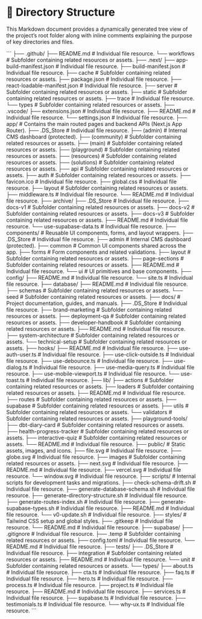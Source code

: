 # 📂 Directory Structure

This Markdown document provides a dynamically generated tree view of the project’s root folder along with inline comments explaining the purpose of key directories and files.

\`\`\`
├── .github/ 
    ├── README.md # Individual file resource.
    └── workflows # Subfolder containing related resources or assets.
├── .next/ 
    ├── app-build-manifest.json # Individual file resource.
    ├── build-manifest.json # Individual file resource.
    ├── cache # Subfolder containing related resources or assets.
    ├── package.json # Individual file resource.
    ├── react-loadable-manifest.json # Individual file resource.
    ├── server # Subfolder containing related resources or assets.
    ├── static # Subfolder containing related resources or assets.
    ├── trace # Individual file resource.
    └── types # Subfolder containing related resources or assets.
├── .vscode/ 
    ├── extensions.json # Individual file resource.
    ├── README.md # Individual file resource.
    └── settings.json # Individual file resource.
├── app/  # Contains the main routed pages and backend APIs (Next.js App Router).
    ├── .DS_Store # Individual file resource.
    ├── (admin) # Internal CMS dashboard (protected).
    ├── (community) # Subfolder containing related resources or assets.
    ├── (main) # Subfolder containing related resources or assets.
    ├── (playground) # Subfolder containing related resources or assets.
    ├── (resources) # Subfolder containing related resources or assets.
    ├── (solutions) # Subfolder containing related resources or assets.
    ├── api # Subfolder containing related resources or assets.
    ├── auth # Subfolder containing related resources or assets.
    ├── favicon.ico # Individual file resource.
    ├── global.css # Individual file resource.
    ├── layout # Subfolder containing related resources or assets.
    ├── middleware.ts # Individual file resource.
    └── README.md # Individual file resource.
├── archive/ 
    ├── .DS_Store # Individual file resource.
    ├── docs-v1 # Subfolder containing related resources or assets.
    ├── docs-v2 # Subfolder containing related resources or assets.
    ├── docs-v3 # Subfolder containing related resources or assets.
    ├── README.md # Individual file resource.
    └── use-supabase-data.ts # Individual file resource.
├── components/  # Reusable UI components, forms, and layout wrappers.
    ├── .DS_Store # Individual file resource.
    ├── admin # Internal CMS dashboard (protected).
    ├── common # Common UI components shared across the app.
    ├── forms # Form components and related validations.
    ├── layout # Subfolder containing related resources or assets.
    ├── page-sections # Subfolder containing related resources or assets.
    ├── README.md # Individual file resource.
    └── ui # UI primitives and base components.
├── config/ 
    ├── README.md # Individual file resource.
    └── site.ts # Individual file resource.
├── database/ 
    ├── README.md # Individual file resource.
    ├── schemas # Subfolder containing related resources or assets.
    └── seed # Subfolder containing related resources or assets.
├── docs/  # Project documentation, guides, and manuals.
    ├── .DS_Store # Individual file resource.
    ├── brand-marketing # Subfolder containing related resources or assets.
    ├── deployment-qa # Subfolder containing related resources or assets.
    ├── developer-handbook # Subfolder containing related resources or assets.
    ├── README.md # Individual file resource.
    ├── system-architecture # Subfolder containing related resources or assets.
    └── technical-setup # Subfolder containing related resources or assets.
├── hooks/ 
    ├── README.md # Individual file resource.
    ├── use-auth-user.ts # Individual file resource.
    ├── use-click-outside.ts # Individual file resource.
    ├── use-debounce.ts # Individual file resource.
    ├── use-dialog.ts # Individual file resource.
    ├── use-media-query.ts # Individual file resource.
    ├── use-mobile-viewport.ts # Individual file resource.
    └── use-toast.ts # Individual file resource.
├── lib/ 
    ├── actions # Subfolder containing related resources or assets.
    ├── loaders # Subfolder containing related resources or assets.
    ├── README.md # Individual file resource.
    ├── routes # Subfolder containing related resources or assets.
    ├── supabase # Subfolder containing related resources or assets.
    ├── utils # Subfolder containing related resources or assets.
    └── validators # Subfolder containing related resources or assets.
├── playground-tools/ 
    ├── dbt-diary-card # Subfolder containing related resources or assets.
    ├── health-progress-tracker # Subfolder containing related resources or assets.
    ├── interactive-quiz # Subfolder containing related resources or assets.
    └── README.md # Individual file resource.
├── public/  # Static assets, images, and icons.
    ├── file.svg # Individual file resource.
    ├── globe.svg # Individual file resource.
    ├── images # Subfolder containing related resources or assets.
    ├── next.svg # Individual file resource.
    ├── README.md # Individual file resource.
    ├── vercel.svg # Individual file resource.
    └── window.svg # Individual file resource.
├── scripts/  # Internal scripts for development tasks and migrations.
    ├── check-schema-drift.sh # Individual file resource.
    ├── generate-database-schema.sh # Individual file resource.
    ├── generate-directory-structure.sh # Individual file resource.
    ├── generate-routes-index.sh # Individual file resource.
    ├── generate-supabase-types.sh # Individual file resource.
    ├── README.md # Individual file resource.
    └── v0-update.sh # Individual file resource.
├── styles/  # Tailwind CSS setup and global styles.
    ├── .gitkeep # Individual file resource.
    └── README.md # Individual file resource.
├── supabase/ 
    ├── .gitignore # Individual file resource.
    ├── .temp # Subfolder containing related resources or assets.
    ├── config.toml # Individual file resource.
    └── README.md # Individual file resource.
├── tests/ 
    ├── .DS_Store # Individual file resource.
    ├── integration # Subfolder containing related resources or assets.
    ├── README.md # Individual file resource.
    └── unit # Subfolder containing related resources or assets.
└── types/ 
    ├── about.ts # Individual file resource.
    ├── cta.ts # Individual file resource.
    ├── faq.ts # Individual file resource.
    ├── hero.ts # Individual file resource.
    ├── process.ts # Individual file resource.
    ├── project.ts # Individual file resource.
    ├── README.md # Individual file resource.
    ├── services.ts # Individual file resource.
    ├── supabase.ts # Individual file resource.
    ├── testimonials.ts # Individual file resource.
    └── why-ux.ts # Individual file resource.
\`\`\`
